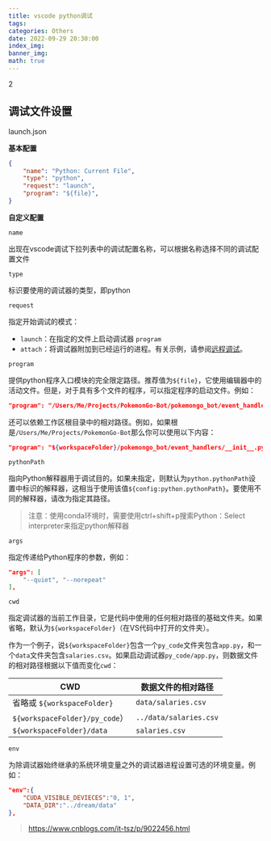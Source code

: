 ```yaml
---
title: vscode python调试
tags: 
categories: Others
date: 2022-09-29 20:30:00
index_img: 
banner_img: 
math: true
---
```


2

## 调试文件设置

launch.json

**基本配置**

```json
{
    "name": "Python: Current File",
    "type": "python",
    "request": "launch",
    "program": "${file}",
}
```

**自定义配置**

`name`

出现在vscode调试下拉列表中的调试配置名称，可以根据名称选择不同的调试配置文件

`type`

标识要使用的调试器的类型，即python

`request`

指定开始调试的模式：

- `launch`：在指定的文件上启动调试器 `program`
- `attach`：将调试器附加到已经运行的进程。有关示例，请参阅[远程调试](https://code.visualstudio.com/docs/python/debugging#_remote-debugging)。

`program`

提供python程序入口模块的完全限定路径。推荐值为`${file}`，它使用编辑器中的活动文件。但是，对于具有多个文件的程序，可以指定程序的启动文件。例如：

```json
"program": "/Users/Me/Projects/PokemonGo-Bot/pokemongo_bot/event_handlers/__init__.py",
```

还可以依赖工作区根目录中的相对路径。例如，如果根是`/Users/Me/Projects/PokemonGo-Bot`那么你可以使用以下内容：

```json
"program": "${workspaceFolder}/pokemongo_bot/event_handlers/__init__.py",
```

`pythonPath`

指向Python解释器用于调试目的。如果未指定，则默认为`python.pythonPath`设置中标识的解释器，这相当于使用该值`${config:python.pythonPath}`。要使用不同的解释器，请改为指定其路径。

> 注意：使用conda环境时，需要使用ctrl+shift+p搜索Python：Select interpreter来指定python解释器

`args`

指定传递给Python程序的参数，例如：

```json
"args": [
    "--quiet", "--norepeat"
],
```

`cwd`

指定调试器的当前工作目录，它是代码中使用的任何相对路径的基础文件夹。如果省略，默认为`${workspaceFolder}`（在VS代码中打开的文件夹）。

作为一个例子，说`${workspaceFolder}`包含一个`py_code`文件夹包含`app.py`，和一个`data`文件夹包含`salaries.csv`。如果启动调试器`py_code/app.py`，则数据文件的相对路径根据以下值而变化`cwd`：

| CWD                            | 数据文件的相对路径     |
| ------------------------------ | ---------------------- |
| 省略或 `${workspaceFolder}`    | `data/salaries.csv`    |
| `${workspaceFolder}/py_code`） | `../data/salaries.csv` |
| `${workspaceFolder}/data`      | `salaries.csv`         |

`env`

为除调试器始终继承的系统环境变量之外的调试器进程设置可选的环境变量。例如：

```json
"env":{
    "CUDA_VISIBLE_DEVIECES":"0, 1",
    "DATA_DIR":"../dream/data"
},
```



> https://www.cnblogs.com/it-tsz/p/9022456.html